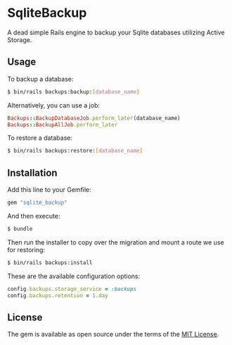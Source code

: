 # SqliteBackup
A dead simple Rails engine to backup your Sqlite databases utilizing Active
Storage.

## Usage

To backup a database:
```bash
$ bin/rails backups:backup:[database_name]
```

Alternatively, you can use a job:
```ruby
Backups::BackupDatabaseJob.perform_later(database_name)
Backups::BackupAllJob.perform_later
```

To restore a database:
```bash
$ bin/rails backups:restore:[database_name]
```

## Installation
Add this line to your Gemfile:

```ruby
gem "sqlite_backup"
```

And then execute:
```bash
$ bundle
```

Then run the installer to copy over the migration and mount a route we use for
restoring:
```bash
$ bin/rails backups:install
```

These are the available configuration options:

```ruby
config.backups.storage_service = :backups
config.backups.retention = 1.day
```

## License
The gem is available as open source under the terms of the [MIT License](https://opensource.org/licenses/MIT).
